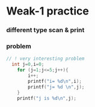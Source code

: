 # Weak-1 practice


### different type scan & print
### problem

```c
// ! very interesting problem
  int j=0,i=0;
    for (j=1;j<=5;j++){
        i++;
        printf("i= %d\n",i);
        printf("j= %d \n",j);
    }
    printf("j is %d\n",j);  

```